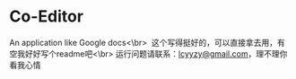 # Co-Editor
An application like Google docs<\br> 
这个写得挺好的，可以直接拿去用，有空我好好写个readme吧<\br>
运行问题请联系：lcyyzy@gmail.com，理不理你看我心情
